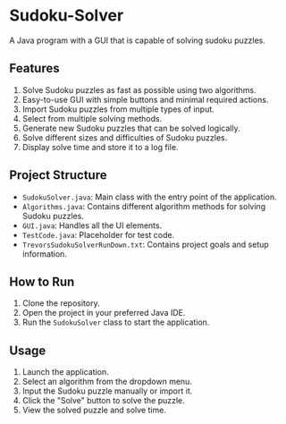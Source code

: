 # Sudoku-Solver

A Java program with a GUI that is capable of solving sudoku puzzles.

## Features

1. Solve Sudoku puzzles as fast as possible using two algorithms.
2. Easy-to-use GUI with simple buttons and minimal required actions.
3. Import Sudoku puzzles from multiple types of input.
4. Select from multiple solving methods.
5. Generate new Sudoku puzzles that can be solved logically.
6. Solve different sizes and difficulties of Sudoku puzzles.
7. Display solve time and store it to a log file.

## Project Structure

- `SudokuSolver.java`: Main class with the entry point of the application.
- `Algorithms.java`: Contains different algorithm methods for solving Sudoku puzzles.
- `GUI.java`: Handles all the UI elements.
- `TestCode.java`: Placeholder for test code.
- `TrevorsSudokuSolverRunDown.txt`: Contains project goals and setup information.

## How to Run

1. Clone the repository.
2. Open the project in your preferred Java IDE.
3. Run the `SudokuSolver` class to start the application.

## Usage

1. Launch the application.
2. Select an algorithm from the dropdown menu.
3. Input the Sudoku puzzle manually or import it.
4. Click the "Solve" button to solve the puzzle.
5. View the solved puzzle and solve time.
